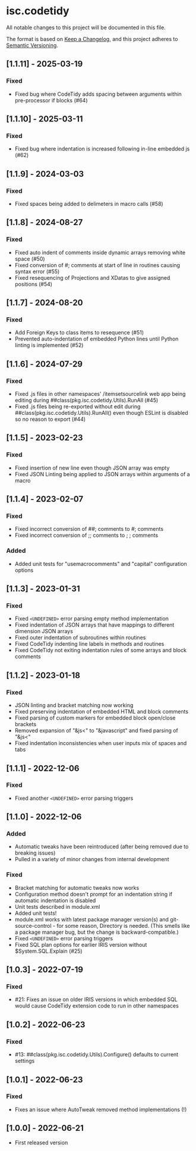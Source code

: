 # isc.codetidy

All notable changes to this project will be documented in this file.

The format is based on [Keep a Changelog](https://keepachangelog.com/en/1.0.0/),
and this project adheres to [Semantic Versioning](https://semver.org/spec/v2.0.0.html).


## [1.1.11] - 2025-03-19

### Fixed
- Fixed bug where CodeTidy adds spacing between arguments within pre-processor if blocks (#64)

## [1.1.10] - 2025-03-11

### Fixed
- Fixed bug where indentation is increased following in-line embedded js (#62)

## [1.1.9] - 2024-03-03

### Fixed
- Fixed spaces being added to delimeters in macro calls (#58)

## [1.1.8] - 2024-08-27

### Fixed
- Fixed auto indent of comments inside dynamic arrays removing white space (#50)
- Fixed conversion of #; comments at start of line in routines causing syntax error (#55)
- Fixed resequencing of Projections and XDatas to give assigned positions (#54)

## [1.1.7] - 2024-08-20

### Fixed
- Add Foreign Keys to class items to resequence (#51)
- Prevented auto-indentation of embedded Python lines until Python linting is implemented (#52)

## [1.1.6] - 2024-07-29

### Fixed
- Fixed .js files in other namespaces' /itemsetsourcelink web app being editing during ##class(pkg.isc.codetidy.Utils).RunAll (#45)
- Fixed .js files being re-exported without edit during ##class(pkg.isc.codetidy.Utils).RunAll() even though ESLint is disabled so no reason to export (#44)

## [1.1.5] - 2023-02-23

### Fixed
- Fixed insertion of new line even though JSON array was empty
- Fixed JSON Linting being applied to JSON arrays within arguments of a macro

## [1.1.4] - 2023-02-07

### Fixed
- Fixed incorrect conversion of ##; comments to #; comments
- Fixed incorrect conversion of ;; comments to ; ; comments

### Added
- Added unit tests for "usemacrocomments" and "capital" configuration options

## [1.1.3] - 2023-01-31

### Fixed
- Fixed `<UNDEFINED>` error parsing empty method implementation
- Fixed indentation of JSON arrays that have mappings to different dimension JSON arrays
- Fixed outer indentation of subroutines within routines
- Fixed CodeTidy indenting line labels in methods and routines
- Fixed CodeTidy not exiting indentation rules of some arrays and block comments

## [1.1.2] - 2023-01-18

### Fixed
- JSON linting and bracket matching now working
- Fixed preserving indentation of embedded HTML and block comments
- Fixed parsing of custom markers for embedded block open/close brackets
- Removed expansion of "&js<" to "&javascript" and fixed parsing of "&js<"
- Fixed indentation inconsistencies when user inputs mix of spaces and tabs

## [1.1.1] - 2022-12-06

### Fixed
- Fixed another `<UNDEFINED>` error parsing triggers

## [1.1.0] - 2022-12-06

### Added 
- Automatic tweaks have been reintroduced (after being removed due to breaking issues)
- Pulled in a variety of minor changes from internal development

### Fixed
- Bracket matching for automatic tweaks now works
- Configuration method doesn't prompt for an indentation string if automatic indentation is disabled
- Unit tests described in module.xml
- Added unit tests!
- module.xml works with latest package manager version(s) and git-source-control - for some reason, Directory is needed. (This smells like a package manager bug, but the change is backward-compatible.)
- Fixed `<UNDEFINED>` error parsing triggers
- Fixed SQL plan options for earlier IRIS version without $System.SQL.Explain (#25)

## [1.0.3] - 2022-07-19
### Fixed
- #21: Fixes an issue on older IRIS versions in which embedded SQL would cause CodeTidy extension code to run in other namespaces

## [1.0.2] - 2022-06-23
### Fixed
- #13: ##class(pkg.isc.codetidy.Utils).Configure() defaults to current settings

## [1.0.1] - 2022-06-23
### Fixed
- Fixes an issue where AutoTweak removed method implementations (!)

## [1.0.0] - 2022-06-21
- First released version


